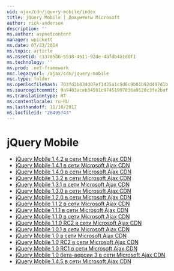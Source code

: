 ```yaml
---
uid: ajax/cdn/jquery-mobile/index
title: jQuery Mobile | Документы Microsoft
author: rick-anderson
description: ''
ms.author: aspnetcontent
manager: wpickett
ms.date: 07/23/2014
ms.topic: article
ms.assetid: c13785b6-5538-4511-92de-4afdb4a1d0f1
ms.technology: ''
ms.prod: .net-framework
msc.legacyurl: /ajax/cdn/jquery-mobile
msc.type: folder
ms.openlocfilehash: 703fd2b034d07ef1425a1c9d8c9b01b92d497d1b
ms.sourcegitcommit: 9a9483aceb34591c97451997036a9120c3fe2baf
ms.translationtype: HT
ms.contentlocale: ru-RU
ms.lasthandoff: 11/10/2017
ms.locfileid: "26495743"
---
```

<a name="jquery-mobile"></a>jQuery Mobile
====================
- [jQuery Mobile 1.4.2 в сети Microsoft Ajax CDN](cdnjquerymobile142.md)
- [jQuery Mobile 1.4.1 в сети Microsoft Ajax CDN](cdnjquerymobile141.md)
- [jQuery Mobile 1.4.0 в сети Microsoft Ajax CDN](cdnjquerymobile140.md)
- [jQuery Mobile 1.3.2 в сети Microsoft Ajax CDN](cdnjquerymobile132.md)
- [jQuery Mobile 1.3.1 в сети Microsoft Ajax CDN](cdnjquerymobile131.md)
- [jQuery Mobile 1.3.0 в сети Microsoft Ajax CDN](cdnjquerymobile130.md)
- [jQuery Mobile 1.2.0 в сети Microsoft Ajax CDN](cdnjquerymobile120.md)
- [jQuery Mobile 1.1.2 в сети Microsoft Ajax CDN](cdnjquerymobile112.md)
- [jQuery Mobile 1.1.1 в сети Microsoft Ajax CDN](cdnjquerymobile111.md)
- [jQuery Mobile 1.1.0 в сети Microsoft Ajax CDN](cdnjquerymobile110.md)
- [jQuery Mobile 1.1.0 RC2 в сети Microsoft Ajax CDN](cdnjquerymobile110rc2.md)
- [jQuery Mobile 1.0.1 в сети Microsoft Ajax CDN](cdnjquerymobile101.md)
- [jQuery Mobile 1.0 в сети Microsoft Ajax CDN](cdnjquerymobile10.md)
- [jQuery Mobile 1.0 RC2 в сети Microsoft Ajax CDN](cdnjquerymobile10rc2.md)
- [jQuery Mobile 1.0 RC1 в сети Microsoft Ajax CDN](cdnjquerymobile10rc1.md)
- [jQuery Mobile 1.0 бета-версии 3 в сети Microsoft Ajax CDN](cdnjquerymobile10b3.md)
- [jQuery Mobile 1.4.5 в сети Microsoft Ajax CDN](cdnjquerymobile145.md)
